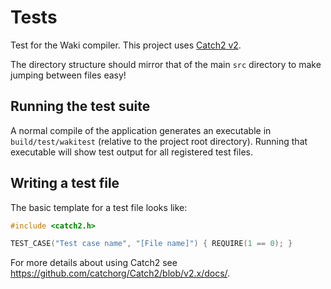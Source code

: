 # Tests

Test for the Waki compiler. This project uses
[Catch2 v2](https://github.com/catchorg/Catch2/blob/v2.x/docs/).

The directory structure should mirror that of the main `src` directory to make
jumping between files easy!

## Running the test suite

A normal compile of the application generates an executable in
`build/test/wakitest` (relative to the project root directory). Running that
executable will show test output for all registered test files.

## Writing a test file

The basic template for a test file looks like:

```cpp
#include <catch2.h>

TEST_CASE("Test case name", "[File name]") { REQUIRE(1 == 0); }
```

For more details about using Catch2 see
https://github.com/catchorg/Catch2/blob/v2.x/docs/.
